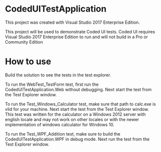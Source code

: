 <h1>CodedUITestApplication</h1>
<p>
    This project was created with Visual Studio 2017 Enterprise Edition.
</p>
<p>
    This project will be used to demonstrate Coded UI tests.
	Coded UI requires Visual Studio 2017 Enterprise Edition to run and will not build in a Pro or Community Edition
</p> 
<h1>How to use</h1>
<p>
	Build the solution to see the tests in the test explorer.
</p>
<p>
	To run the WebTest_TestForm test, first run the CodedUITestApplication.Web without debugging. 
	Next start the test from the Test Explorer window.
</p>
<p>
	To run the Test_Windows_Calculator test, make sure that path to calc.exe is vlid for your machine.
	Next start the test from the Test Explorer window. This test was written for the calculator on a Windows 2012 server with english locale and may not work on other locales or with the newer implementation of windows calculator for Windows 10.
</p>
<p>
	To run the Test_WPF_Addition test, make sure to build the CodedUITestApplication.WPF in debug mode. 
	Next run the test from the Test Explorer window.
</p>
		
